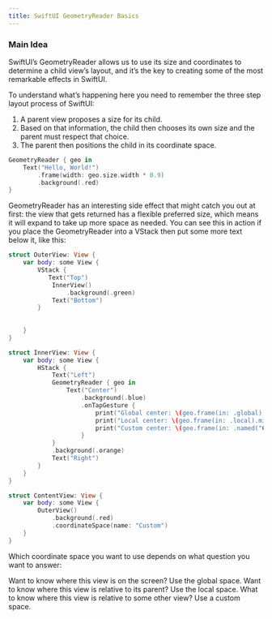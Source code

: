 ```yaml
---
title: SwiftUI GeometryReader Basics
---
```


### Main Idea

SwiftUI’s GeometryReader allows us to use its size and coordinates to determine a child view’s layout, and it’s the key to creating some of the most remarkable effects in SwiftUI.

To understand what’s happening here you need to remember the three step layout process of SwiftUI:

1. A parent view proposes a size for its child.
2. Based on that information, the child then chooses its own size and the parent must respect that choice.
3. The parent then positions the child in its coordinate space.

```swift 
GeometryReader { geo in
    Text("Hello, World!")
        .frame(width: geo.size.width * 0.9)
        .background(.red)
}
```
GeometryReader has an interesting side effect that might catch you out at first: the view that gets returned has a flexible preferred size, which means it will expand to take up more space as needed. You can see this in action if you place the GeometryReader into a VStack then put some more text below it, like this:
```swift
struct OuterView: View {
    var body: some View {
        VStack {
           Text("Top")
            InnerView()
                .background(.green)
            Text("Bottom")
        }
        
            
    }
}

struct InnerView: View {
    var body: some View {
        HStack {
            Text("Left")
            GeometryReader { geo in
                Text("Center")
                    .background(.blue)
                    .onTapGesture {
                        print("Global center: \(geo.frame(in: .global).midX) x \(geo.frame(in: .global).midY))")
                        print("Local center: \(geo.frame(in: .local).midX) x \(geo.frame(in: .local).midY))")
                        print("Custom center: \(geo.frame(in: .named("Custom")).midX) x \(geo.frame(in: .named("Custom")).midY))")
                    }
            }
            .background(.orange)
            Text("Right")
        }
    }
}

struct ContentView: View {
    var body: some View {
        OuterView()
            .background(.red)
            .coordinateSpace(name: "Custom")
    }
}
```

Which coordinate space you want to use depends on what question you want to answer:

Want to know where this view is on the screen? Use the global space.
Want to know where this view is relative to its parent? Use the local space.
What to know where this view is relative to some other view? Use a custom space.

